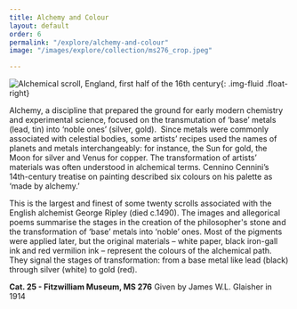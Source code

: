 ```yaml
---
title: Alchemy and Colour
layout: default
order: 6
permalink: "/explore/alchemy-and-colour"
image: "/images/explore/collection/ms276_crop.jpeg"

---
```

![Alchemical scroll, England, first half of the 16th century]({{site.baseurl}}/images/explore/colour_6_1.jpeg){: .img-fluid .float-right}

Alchemy, a discipline that prepared the ground for early modern chemistry and experimental science, focused on the transmutation of ‘base’ metals (lead, tin) into ‘noble ones’ (silver, gold).  Since metals were commonly associated with celestial bodies, some artists’ recipes used the names of planets and metals interchangeably: for instance, the Sun for gold, the Moon for silver and Venus for copper. The transformation of artists’ materials was often understood in alchemical terms. Cennino Cennini’s 14th-century treatise on painting described six colours on his palette as ‘made by alchemy.’ 

This is the largest and finest of some twenty scrolls associated with the English alchemist George Ripley (died c.1490). The images and allegorical poems summarise the stages in the creation of the philosopher's stone and the transformation of ‘base’ metals into ‘noble’ ones. Most of the pigments were applied later, but the original materials – white paper, black iron-gall ink and red vermilion ink – represent the colours of the alchemical path. They signal the stages of transformation: from a base metal like lead (black) through silver (white) to gold (red).

**Cat. 25 - Fitzwilliam Museum, MS 276**
Given by James W.L. Glaisher in 1914
